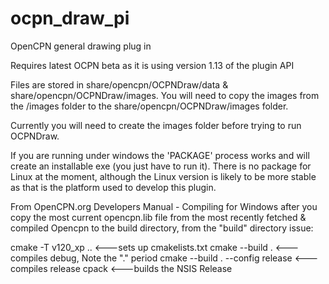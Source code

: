 # ocpn_draw_pi
OpenCPN general drawing plug in

Requires latest OCPN beta as it is using version 1.13 of the plugin API

Files are stored in share/opencpn/OCPNDraw/data & share/opencpn/OCPNDraw/images. You will need to copy the images from 
the /images folder to the share/opencpn/OCPNDraw/images folder.

Currently you will need to create the images folder before trying to run OCPNDraw. 

If you are running under windows the 'PACKAGE' process works and will create an installable exe (you just have to run it). 
There is no package for Linux at the moment, although the Linux version is likely to be more stable as that is the 
platform used to develop this plugin.

From OpenCPN.org Developers Manual - Compiling for Windows
after you copy the most current opencpn.lib file from the most recently fetched & compiled Opencpn to the build directory, from the "build" directory issue:

cmake -T v120_xp ..   <---sets up cmakelists.txt
cmake --build .    <---compiles debug, Note the "." period
cmake --build . --config release   <---compiles release
cpack                             <---builds the NSIS Release


